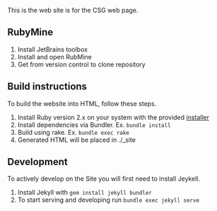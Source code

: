 
This is the web site is for the CSG web page.

## RubyMine
1. Install JetBrains toolbox
2. Install and open RubMine
3. Get from version control to clone repository 


## Build instructions 
To build the website into HTML, follow these steps.

1. Install Ruby version 2.x on your system with the provided [installer](https://rubyinstaller.org/downloads/) 
2. Install dependencies via Bundler. Ex. `bundle install`
3. Build using rake. Ex. `bundle exec rake`
4. Generated HTML will be placed in ./_site

## Development 
To actively develop on the Site you will first need to install Jeykell.

1. Install Jekyll with `gem install jekyll bundler`
2. To start serving and developing run `bundle exec jekyll serve`